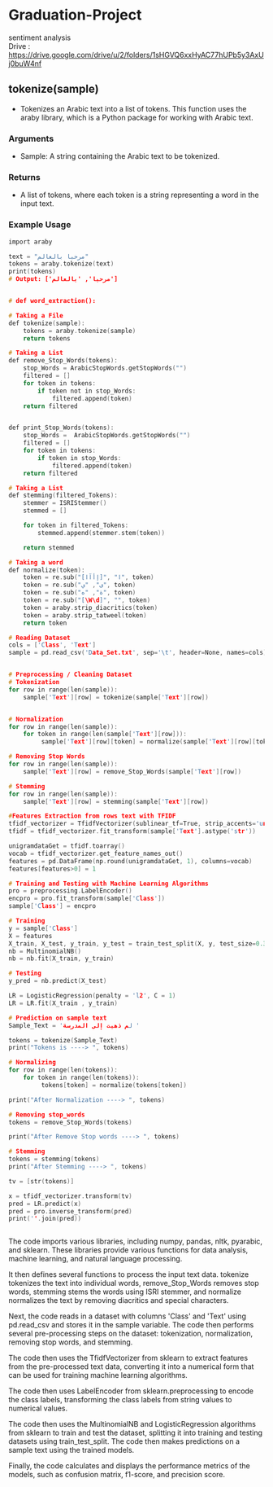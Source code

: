 # Graduation-Project
sentiment analysis            
Drive : https://drive.google.com/drive/u/2/folders/1sHGVQ6xxHyAC77hUPb5y3AxUj0buW4nf


## tokenize(sample)
* Tokenizes an Arabic text into a list of tokens. This function uses the araby library, which is a Python package for working with Arabic text.

### Arguments
* Sample: A string containing the Arabic text to be tokenized.        
### Returns
* A list of tokens, where each token is a string representing a word in the input text.         
### Example Usage
```c
import araby

text = "مرحبا بالعالم"
tokens = araby.tokenize(text)
print(tokens)
# Output: ['مرحبا', 'بالعالم']

```
```c

# def word_extraction():

# Taking a File
def tokenize(sample):
    tokens = araby.tokenize(sample)
    return tokens

# Taking a List
def remove_Stop_Words(tokens):
    stop_Words = ArabicStopWords.getStopWords("")
    filtered = []
    for token in tokens:
        if token not in stop_Words:
            filtered.append(token)
    return filtered


def print_Stop_Words(tokens):
    stop_Words =  ArabicStopWords.getStopWords("")
    filtered = []
    for token in tokens:
        if token in stop_Words:
            filtered.append(token)
    return filtered

# Taking a List
def stemming(filtered_Tokens):
    stemmer = ISRIStemmer()
    stemmed = []

    for token in filtered_Tokens:
        stemmed.append(stemmer.stem(token))

    return stemmed

# Taking a word
def normalize(token):
    token = re.sub("[إأآا]", "ا", token)
    token = re.sub("ى", "ي", token)
    token = re.sub("ة", "ه", token)
    token = re.sub("[\W\d]", "", token)
    token = araby.strip_diacritics(token)
    token = araby.strip_tatweel(token)
    return token

# Reading Dataset
cols = ['Class', 'Text']
sample = pd.read_csv('Data_Set.txt', sep='\t', header=None, names=cols)


# Preprocessing / Cleaning Dataset
# Tokenization
for row in range(len(sample)):
    sample['Text'][row] = tokenize(sample['Text'][row])


# Normalization
for row in range(len(sample)):
    for token in range(len(sample['Text'][row])):
         sample['Text'][row][token] = normalize(sample['Text'][row][token])

# Removing Stop Words
for row in range(len(sample)):
    sample['Text'][row] = remove_Stop_Words(sample['Text'][row])

# Stemming
for row in range(len(sample)):
    sample['Text'][row] = stemming(sample['Text'][row])

#Features Extraction from rows text with TFIDF
tfidf_vectorizer = TfidfVectorizer(sublinear_tf=True, strip_accents='unicode', analyzer='word', ngram_range=(1, 1), max_features =10000)
tfidf = tfidf_vectorizer.fit_transform(sample['Text'].astype('str'))

unigramdataGet = tfidf.toarray()
vocab = tfidf_vectorizer.get_feature_names_out()
features = pd.DataFrame(np.round(unigramdataGet, 1), columns=vocab)
features[features>0] = 1

# Training and Testing with Machine Learning Algorithms
pro = preprocessing.LabelEncoder()
encpro = pro.fit_transform(sample['Class'])
sample['Class'] = encpro

# Training
y = sample['Class']
X = features
X_train, X_test, y_train, y_test = train_test_split(X, y, test_size=0.30, random_state=333)
nb = MultinomialNB()
nb = nb.fit(X_train, y_train)

# Testing
y_pred = nb.predict(X_test)

LR = LogisticRegression(penalty = 'l2', C = 1)
LR = LR.fit(X_train , y_train)

# Prediction on sample text
Sample_Text = 'لم ذهبت إلى المدرسة '

tokens = tokenize(Sample_Text)
print("Tokens is ----> ", tokens)

# Normalizing
for row in range(len(tokens)):
    for token in range(len(tokens)):
         tokens[token] = normalize(tokens[token])

print("After Normalization ----> ", tokens)

# Removing stop_words
tokens = remove_Stop_Words(tokens)

print("After Remove Stop words ----> ", tokens)

# Stemming
tokens = stemming(tokens)
print("After Stemming ----> ", tokens)

tv = [str(tokens)]

x = tfidf_vectorizer.transform(tv)
pred = LR.predict(x)
pred = pro.inverse_transform(pred)
print(''.join(pred))



```

The code imports various libraries, including numpy, pandas, nltk, pyarabic, and sklearn. These libraries provide various functions for data analysis, machine learning, and natural language processing.

It then defines several functions to process the input text data. tokenize tokenizes the text into individual words, remove_Stop_Words removes stop words, stemming stems the words using ISRI stemmer, and normalize normalizes the text by removing diacritics and special characters.

Next, the code reads in a dataset with columns 'Class' and 'Text' using pd.read_csv and stores it in the sample variable. The code then performs several pre-processing steps on the dataset: tokenization, normalization, removing stop words, and stemming.

The code then uses the TfidfVectorizer from sklearn to extract features from the pre-processed text data, converting it into a numerical form that can be used for training machine learning algorithms.

The code then uses LabelEncoder from sklearn.preprocessing to encode the class labels, transforming the class labels from string values to numerical values.

The code then uses the MultinomialNB and LogisticRegression algorithms from sklearn to train and test the dataset, splitting it into training and testing datasets using train_test_split. The code then makes predictions on a sample text using the trained models.

Finally, the code calculates and displays the performance metrics of the models, such as confusion matrix, f1-score, and precision score.
